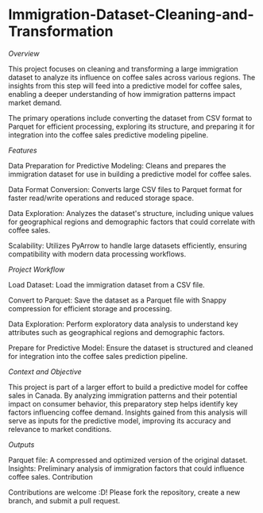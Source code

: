 # Immigration-Dataset-Cleaning-and-Transformation

*Overview*

This project focuses on cleaning and transforming a large immigration dataset to analyze its influence on coffee sales across various regions. The insights from this step will feed into a predictive model for coffee sales, enabling a deeper understanding of how immigration patterns impact market demand.

The primary operations include converting the dataset from CSV format to Parquet for efficient processing, exploring its structure, and preparing it for integration into the coffee sales predictive modeling pipeline.

*Features*

Data Preparation for Predictive Modeling: Cleans and prepares the immigration dataset for use in building a predictive model for coffee sales.

Data Format Conversion: Converts large CSV files to Parquet format for faster read/write operations and reduced storage space.

Data Exploration: Analyzes the dataset's structure, including unique values for geographical regions and demographic factors that could correlate with coffee sales.

Scalability: Utilizes PyArrow to handle large datasets efficiently, ensuring compatibility with modern data processing workflows.

*Project Workflow*

Load Dataset: Load the immigration dataset from a CSV file.

Convert to Parquet: Save the dataset as a Parquet file with Snappy compression for efficient storage and processing.

Data Exploration: Perform exploratory data analysis to understand key attributes such as geographical regions and demographic factors.

Prepare for Predictive Model: Ensure the dataset is structured and cleaned for integration into the coffee sales prediction pipeline.

*Context and Objective*

This project is part of a larger effort to build a predictive model for coffee sales in Canada. By analyzing immigration patterns and their potential impact on consumer behavior, this preparatory step helps identify key factors influencing coffee demand. Insights gained from this analysis will serve as inputs for the predictive model, improving its accuracy and relevance to market conditions.

*Outputs*

Parquet file: A compressed and optimized version of the original dataset.
Insights: Preliminary analysis of immigration factors that could influence coffee sales.
Contribution

Contributions are welcome :D! Please fork the repository, create a new branch, and submit a pull request.


